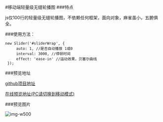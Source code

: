 #移动端轻量级无缝轮播图
###特点

js仅100行的轻量级无缝轮播图，不依赖任何框架，面向对象，麻雀虽小，五腑俱全。

###使用方法：

```
new Slider('#sliderWrap', {
     auto: 1, //是否自动播放 1或0
     interval: 3000, //停顿时间
     effect: 'ease-in' //运动效果，贝塞尔曲线
 });
```

###预览地址

[github项目地址](https://github.com/jawil/slider/tree/master/mobile)

[在线预览地址(PC请切换到移动模式)](http://codepen.io/jawil/full/gmLwEz/)

###预览图片

![img-w500](http://ww1.sinaimg.cn/mw690/a660cab2gy1fder4zd3uvj20hs0vkjsa)


